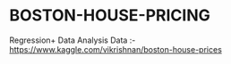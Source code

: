 # BOSTON-HOUSE-PRICING
Regression+ Data Analysis
Data :- https://www.kaggle.com/vikrishnan/boston-house-prices
